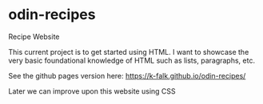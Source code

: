# odin-recipes
Recipe Website

This current project is to get started using HTML. I want to showcase the very basic foundational knowledge of HTML such as lists, paragraphs, etc. 

See the github pages version here:
https://k-falk.github.io/odin-recipes/

Later we can improve upon this website using CSS